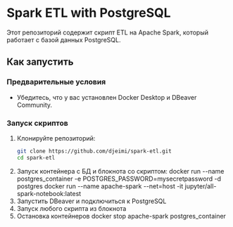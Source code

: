 # Spark ETL with PostgreSQL


Этот репозиторий содержит скрипт ETL на Apache Spark, который работает с базой данных PostgreSQL.

## Как запустить

### Предварительные условия

- Убедитесь, что у вас установлен Docker Desktop и DBeaver Community.

### Запуск скриптов

1. Клонируйте репозиторий:
   ```sh
   git clone https://github.com/djeimi/spark-etl.git
   cd spark-etl
2. Запуск контейнера с БД и блокнота со скриптом:
   docker run --name postgres_container -e POSTGRES_PASSWORD=mysecretpassword -d postgres
   docker run --name apache-spark --net=host -it jupyter/all-spark-notebook:latest
3. Запустить DBeaver и подключиться к PostgreSQL
4. Запуск любого скрипта из блокнота
5. Остановка контейнеров
   docker stop apache-spark postgres_container

